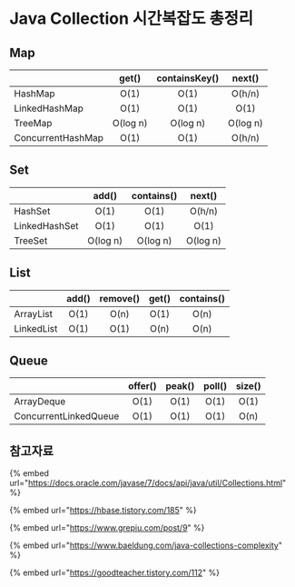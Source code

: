# Java Collection 시간복잡도 총정리

## Map

|                   |   get()   | containsKey() |  next()  |
| ----------------- | :-------: | :-----------: | :------: |
| HashMap           |    O(1)   |      O(1)     |  O(h/n)  |
| LinkedHashMap     |    O(1)   |      O(1)     |   O(1)   |
| TreeMap           | O(log  n) |    O(log n)   | O(log n) |
| ConcurrentHashMap |    O(1)   |      O(1)     |  O(h/n)  |



## Set

|               |   add()  | contains() |  next()  |
| ------------- | :------: | :--------: | :------: |
| HashSet       |   O(1)   |    O(1)    |  O(h/n)  |
| LinkedHashSet |   O(1)   |    O(1)    |   O(1)   |
| TreeSet       | O(log n) |  O(log n)  | O(log n) |



## List

|            | add() | remove() | get() | contains() |
| ---------- | :---: | :------: | :---: | :--------: |
| ArrayList  |  O(1) |   O(n)   |  O(1) |    O(n)    |
| LinkedList |  O(1) |   O(1)   |  O(n) |    O(n)    |

##

## Queue

|                       | offer() | peak() | poll() | size() |
| --------------------- | :-----: | :----: | :----: | :----: |
| ArrayDeque            |   O(1)  |  O(1)  |  O(1)  |  O(1)  |
| ConcurrentLinkedQueue |   O(1)  |  O(1)  |  O(1)  |  O(n)  |



## 참고자료

{% embed url="https://docs.oracle.com/javase/7/docs/api/java/util/Collections.html" %}

{% embed url="https://hbase.tistory.com/185" %}

{% embed url="https://www.grepiu.com/post/9" %}

{% embed url="https://www.baeldung.com/java-collections-complexity" %}

{% embed url="https://goodteacher.tistory.com/112" %}
